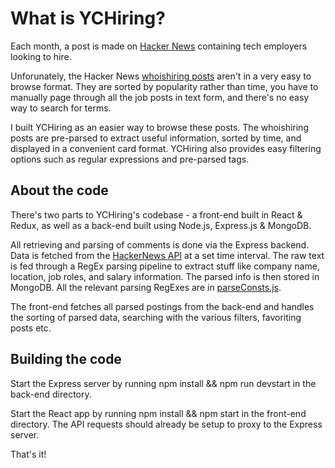 # What is YCHiring?
Each month, a post is made on [Hacker News](http://news.ycombinator.com) containing tech employers looking to hire.

Unforunately, the Hacker News [whoishiring posts](https://news.ycombinator.com/submitted?id=whoishiring) aren't in a very easy to browse format.
They are sorted by popularity rather than time, you have to manually page through all the job posts in text form, and there's no easy way to search for terms.

I built YCHiring as an easier way to browse these posts. The whoishiring posts are pre-parsed to extract useful information, sorted by time, and displayed in a convenient card format. YCHiring also provides easy filtering options such as regular expressions and pre-parsed tags.

## About the code

There's two parts to YCHiring's codebase - a front-end built in React & Redux, as well as a back-end built using Node.js, Express.js & MongoDB.

All retrieving and parsing of comments is done via the Express backend. Data is fetched from the [HackerNews API](https://github.com/HackerNews/API) at a set time interval. The raw text is fed through a RegEx parsing pipeline to extract stuff like company name, location, job roles, and salary information. The parsed info is then stored in MongoDB. All the relevant parsing RegExes are in [parseConsts.js](https://github.com/carlchizhang/ychiring/blob/master/backend/controllers/parseConsts.js).

The front-end fetches all parsed postings from the back-end and handles the sorting of parsed data, searching with the various filters, favoriting posts etc.

## Building the code

Start the Express server by running npm install && npm run devstart in the back-end directory.

Start the React app by running npm install && npm start in the front-end directory. The API requests should already be setup to proxy to the Express server.

That's it!
